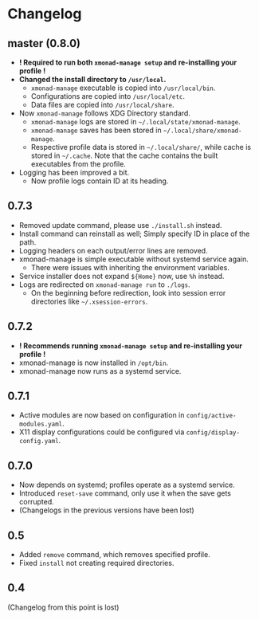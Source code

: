 # Changelog
## master (0.8.0)
- **! Required to run both `xmonad-manage setup` and re-installing your profile !**
- **Changed the install directory to `/usr/local`.**
  - `xmonad-manage` executable is copied into `/usr/local/bin`.
  - Configurations are copied into `/usr/local/etc`.
  - Data files are copied into `/usr/local/share`.
- Now `xmonad-manage` follows XDG Directory standard.
  - `xmonad-manage` logs are stored in `~/.local/state/xmonad-manage`.
  - `xmonad-manage` saves has been stored in `~/.local/share/xmonad-manage`.
  - Respective profile data is stored in `~/.local/share/`, while cache is stored in `~/.cache`.
    Note that the cache contains the built executables from the profile.
- Logging has been improved a bit.
  - Now profile logs contain ID at its heading.

## 0.7.3
- Removed update command, please use `./install.sh` instead.
- Install command can reinstall as well; Simply specify ID in place of the path.
- Logging headers on each output/error lines are removed.
- xmonad-manage is simple executable without systemd service again.
  - There were issues with inheriting the environment variables.
- Service installer does not expand `${Home}` now, use `%h` instead.
- Logs are redirected on `xmonad-manage run` to `./logs`.
  - On the beginning before redirection, look into session error directories like `~/.xsession-errors`.

## 0.7.2
- **! Recommends running `xmonad-manage setup` and re-installing your profile !**
- xmonad-manage is now installed in `/opt/bin`.
- xmonad-manage now runs as a systemd service.

## 0.7.1
- Active modules are now based on configuration in `config/active-modules.yaml`.
- X11 display configurations could be configured via `config/display-config.yaml`.

## 0.7.0
- Now depends on systemd; profiles operate as a systemd service.
- Introduced `reset-save` command, only use it when the save gets corrupted.
- (Changelogs in the previous versions have been lost)

## 0.5
- Added `remove` command, which removes specified profile.
- Fixed `install` not creating required directories.

## 0.4
(Changelog from this point is lost)

